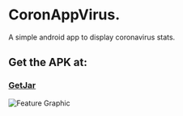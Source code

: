 # CoronAppVirus.

A simple android app to display coronavirus stats.

## Get the APK at:
### [GetJar](https://www.getjar.com/categories/news-and-weather-apps/world-news/CoronAppVirus-Coronavirus-COVID-19-info-976384)

![Feature Graphic](/../master/Covid.Droid/Publish/FeatureGraphic.jpg?raw=true)
